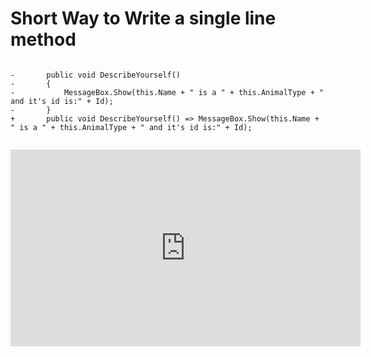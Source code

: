 ﻿# Short Way to Write a single line method 

```csdiff

-       public void DescribeYourself()
-       {
-           MessageBox.Show(this.Name + " is a " + this.AnimalType + " and it's id is:" + Id);
-       }
+       public void DescribeYourself() => MessageBox.Show(this.Name + " is a " + this.AnimalType + " and it's id is:" + Id); 
 
```

<iframe width="560" height="315" src="https://www.youtube.com/embed/7FtYDnRnbg8?list=PL1DEQjXG2xnKI3TL-gsy91eXbh3ytOt6h" frameborder="0" allowfullscreen></iframe>
